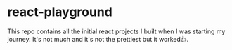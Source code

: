 # react-playground
This repo contains all the initial react projects I built when I was starting my journey. It's not much and it's not the prettiest but it worked👍.

